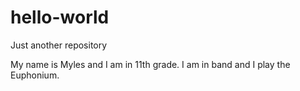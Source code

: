 # hello-world
Just another repository

My name is Myles and I am in 11th grade. I am in band and I play the Euphonium.
